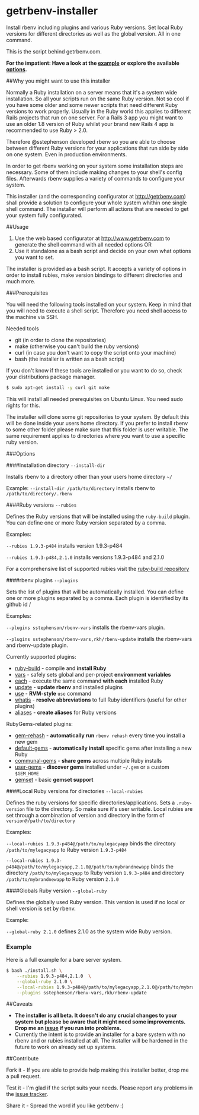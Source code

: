 getrbenv-installer
==================

Install rbenv including plugins and various Ruby versions.
Set local Ruby versions for different directories as well as the global version. All in one command.

This is the script behind getrbenv.com.

**For the impatient: Have a look at the [example](https://github.com/martinsteinorth/getrbenv-installer#example)
or explore the available [options](https://github.com/martinsteinorth/getrbenv-installer#options).**

##Why you might want to use this installer

Normally a Ruby installation on a server means that it's a system wide installation. So all your scripts run on the same
Ruby version. Not so cool if you have some older and some newer scripts that need different Ruby versions to work
properly. Usually in the Ruby world this applies to different Rails projects that run on one server. For a Rails 3 app
you might want to use an older 1.8 version of Ruby whilst your brand new Rails 4 app is recommended to use Ruby > 2.0.

Therefore @sstephenson developed rbenv so you are able to choose between different Ruby versions for your applications
that run side by side on one system. Even in production environments.

In order to get rbenv working on your system some installation steps are necessary. Some of them include making changes
to your shell's config files. Afterwards rbenv supplies a variety of commands to configure your system.

This installer (and the corresponding configurator at http://getrbenv.com) shall provide a solution to configure your
whole system whithin one single shell command. The installer will perform all actions that are needed to get your
system fully configurated.

##Usage

1. Use the web based configurator at http://www.getrbenv.com to generate the shell command with all needed options OR
2. Use it standalone as a bash script and decide on your own what options you want to set.

The installer is provided as a bash script. It accepts a variety of options in order to install rubies, make version
bindings to different directories and much more.

###Prerequisites

You will need the following tools installed on your system. Keep in mind that you will need to execute a shell script.
Therefore you need shell access to the machine via SSH.

Needed tools
* git (in order to clone the repositories)
* make (otherwise you can't build the ruby versions)
* curl (in case you don't want to copy the script onto your machine)
* bash (the installer is written as a bash script)

If you don't know if these tools are installed or you want to do so, check your distributions package manager.

~~~ sh
$ sudo apt-get install -y curl git make
~~~

This will install all needed prerequisites on Ubuntu Linux. You need sudo rights for this.

The installer will clone some git repositories to your system. By default this will be done inside your users
home directory. If you prefer to install rbenv to some other folder please make sure that this folder is user writable.
The same requirement applies to directories where you want to use a specific ruby version.

###Options

####Installation directory `--install-dir`

Installs rbenv to a directory other than your users home directory `~/`

Example: `--install-dir /path/to/directory` installs rbenv to `/path/to/directory/.rbenv`

####Ruby versions `--rubies`

Defines the Ruby versions that will be installed using the `ruby-build` plugin. You can define one or more Ruby
version separated by a comma.

Examples:

`--rubies 1.9.3-p484` installs version 1.9.3-p484

`--rubies 1.9.3-p484,2.1.0` installs versions 1.9.3-p484 and 2.1.0

For a comprehensive list of supported rubies visit the [ruby-build repository](https://github.com/sstephenson/ruby-build/tree/master/share/ruby-build)

####rbenv plugins `--plugins`

Sets the list of plugins that will be automatically installed. You can define one or more plugins separated by a comma.
Each plugin is identified by its github id <user>/<repository>

Examples:

`--plugins sstephenson/rbenv-vars` installs the rbenv-vars plugin.

`--plugins sstephenson/rbenv-vars,rkh/rbenv-update` installs the rbenv-vars and rbenv-update plugin.

Currently supported plugins:

* [ruby-build](https://github.com/sstephenson/ruby-build) - compile and **install Ruby**
* [vars](https://github.com/sstephenson/rbenv-vars) - safely sets global and
  per-project **environment variables**
* [each](https://github.com/chriseppstein/rbenv-each) - execute the same command
  **with each** installed Ruby
* [update](https://github.com/rkh/rbenv-update) - **update rbenv** and installed
  plugins
* [use](https://github.com/rkh/rbenv-use) - **RVM-style** `use` command
* [whatis](https://github.com/rkh/rbenv-whatis) - **resolve abbreviations** to
  full Ruby identifiers (useful for other plugins)
* [aliases](https://github.com/tpope/rbenv-aliases) - **create aliases** for Ruby versions

RubyGems-related plugins:

* [gem-rehash](https://github.com/sstephenson/rbenv-gem-rehash) - **automatically run**
  `rbenv rehash` every time you install a new gem
* [default-gems](https://github.com/sstephenson/rbenv-default-gems) - **automatically
  install** specific gems after installing a new Ruby
* [communal-gems](https://github.com/tpope/rbenv-communal-gems) - **share gems** across multiple Ruby installs
* [user-gems](https://github.com/mislav/rbenv-user-gems) - **discover gems** installed under `~/.gem` or a custom `$GEM_HOME`
* [gemset](https://github.com/jf/rbenv-gemset) - basic **gemset support**


####Local Ruby versions for directories `--local-rubies`

Defines the ruby versions for specific directories/applications. Sets a `.ruby-version` file to the directory. So make
sure it's user writable. Local rubies are set through a combination of version and directory in the form of
`version@/path/to/directory`

Examples:

`--local-rubies 1.9.3-p484@/path/to/mylegacyapp` binds the directory `/path/to/mylegacyapp`
to Ruby version `1.9.3-p484`

`--local-rubies 1.9.3-p484@/path/to/mylegacyapp,2.1.0@/path/to/mybrandnewapp` binds the directory `/path/to/mylegacyapp`
to Ruby version `1.9.3-p484` and directory `/path/to/mybrandnewapp` to Ruby version `2.1.0`


####Globals Ruby version `--global-ruby`

Defines the globally used Ruby version. This version is used if no local or shell version is set by rbenv.

Example:

`--global-ruby 2.1.0` defines 2.1.0 as the system wide Ruby version.

### Example

Here is a full example for a bare server system.

~~~ sh
$ bash ./install.sh \
    --rubies 1.9.3-p484,2.1.0  \
    --global-ruby 2.1.0 \
    --local-rubies 1.9.3-p484@/path/to/mylegacyapp,2.1.0@/path/to/mybrandnewapp \
    --plugins sstephenson/rbenv-vars,rkh/rbenv-update
~~~

##Caveats

* **The installer is all beta. It doesn't do any crucial changes to your system but please be aware that it might need
some improvements. Drop me an [issue](https://github.com/martinsteinorth/getrbenv-installer/issues) if you run into
problems.**
* Currently the intent is to provide an installer for a bare system with no rbenv and or rubies installed at all.
The installer will be hardened in the future to work on already set up systems.


##Contribute

Fork it - If you are able to provide help making this installer better, drop me a pull request.

Test it - I'm glad if the script suits your needs. Please report any problems in the [issue tracker](https://github.com/martinsteinorth/getrbenv-installer/issues).

Share it - Spread the word if you like getrbenv :)



